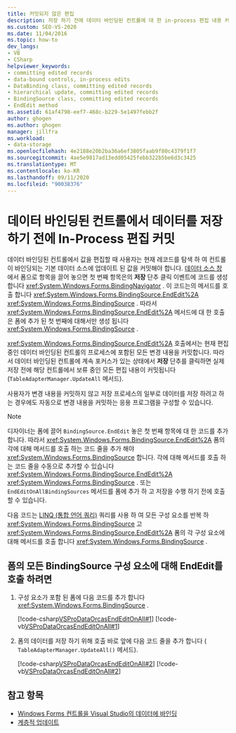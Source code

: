 ```yaml
---
title: 커밋되지 않은 편집
description: 저장 하기 전에 데이터 바인딩된 컨트롤에 대 한 in-process 편집 내용 커밋
ms.custom: SEO-VS-2020
ms.date: 11/04/2016
ms.topic: how-to
dev_langs:
- VB
- CSharp
helpviewer_keywords:
- committing edited records
- data-bound controls, in-process edits
- DataBinding class, committing edited records
- hierarchical update, committing edited records
- BindingSource class, committing edited records
- EndEdit method
ms.assetid: 61af4798-eef7-468c-b229-5e1497febb2f
author: ghogen
ms.author: ghogen
manager: jillfra
ms.workload:
- data-storage
ms.openlocfilehash: 4e2188e20b2ba36a6ef3805faab9f80c4379f1f7
ms.sourcegitcommit: 4ae5e9817ad13edd05425febb322b5be6d3c3425
ms.translationtype: MT
ms.contentlocale: ko-KR
ms.lasthandoff: 09/11/2020
ms.locfileid: "90038376"
---
```

# <a name="commit-in-process-edits-on-data-bound-controls-before-saving-data"></a>데이터 바인딩된 컨트롤에서 데이터를 저장하기 전에 In-Process 편집 커밋

데이터 바인딩된 컨트롤에서 값을 편집할 때 사용자는 현재 레코드를 탐색 하 여 컨트롤이 바인딩되는 기본 데이터 소스에 업데이트 된 값을 커밋해야 합니다. [데이터 소스 창](add-new-data-sources.md) 에서 폼으로 항목을 끌어 놓으면 첫 번째 항목은의 **저장** 단추 클릭 이벤트에 코드를 생성 합니다 <xref:System.Windows.Forms.BindingNavigator> . 이 코드는의 메서드를 호출 합니다 <xref:System.Windows.Forms.BindingSource.EndEdit%2A> <xref:System.Windows.Forms.BindingSource> . 따라서 <xref:System.Windows.Forms.BindingSource.EndEdit%2A> 메서드에 대 한 호출은 폼에 추가 된 첫 번째에 대해서만 생성 됩니다 <xref:System.Windows.Forms.BindingSource> .

<xref:System.Windows.Forms.BindingSource.EndEdit%2A> 호출에서는 현재 편집 중인 데이터 바인딩된 컨트롤의 프로세스에 포함된 모든 변경 내용을 커밋합니다. 따라서 데이터 바인딩된 컨트롤에 계속 포커스가 있는 상태에서 **저장** 단추를 클릭하면 실제 저장 전에 해당 컨트롤에서 보류 중인 모든 편집 내용이 커밋됩니다(`TableAdapterManager.UpdateAll` 메서드).

사용자가 변경 내용을 커밋하지 않고 저장 프로세스의 일부로 데이터를 저장 하려고 하는 경우에도 자동으로 변경 내용을 커밋하는 응용 프로그램을 구성할 수 있습니다.

> [!NOTE]
> 디자이너는 폼에 끌어 `BindingSource.EndEdit` 놓은 첫 번째 항목에 대 한 코드를 추가 합니다. 따라서 <xref:System.Windows.Forms.BindingSource.EndEdit%2A> 폼의 각에 대해 메서드를 호출 하는 코드 줄을 추가 해야 <xref:System.Windows.Forms.BindingSource> 합니다. 각에 대해 메서드를 호출 하는 코드 줄을 수동으로 추가할 수 있습니다 <xref:System.Windows.Forms.BindingSource.EndEdit%2A> <xref:System.Windows.Forms.BindingSource> . 또는 `EndEditOnAllBindingSources` 메서드를 폼에 추가 하 고 저장을 수행 하기 전에 호출할 수 있습니다.

다음 코드는 [LINQ (통합 언어 쿼리)](/dotnet/csharp/linq/) 쿼리를 사용 하 여 모든 구성 요소를 반복 하 <xref:System.Windows.Forms.BindingSource> 고 <xref:System.Windows.Forms.BindingSource.EndEdit%2A> 폼의 각 구성 요소에 대해 메서드를 호출 합니다 <xref:System.Windows.Forms.BindingSource> .

## <a name="to-call-endedit-for-all-bindingsource-components-on-a-form"></a>폼의 모든 BindingSource 구성 요소에 대해 EndEdit를 호출 하려면

1. 구성 요소가 포함 된 폼에 다음 코드를 추가 합니다 <xref:System.Windows.Forms.BindingSource> .

     [!code-csharp[VSProDataOrcasEndEditOnAll#1](../data-tools/codesnippet/CSharp/commit-in-process-edits-on-data-bound-controls-before-saving-data_1.cs)]
     [!code-vb[VSProDataOrcasEndEditOnAll#1](../data-tools/codesnippet/VisualBasic/commit-in-process-edits-on-data-bound-controls-before-saving-data_1.vb)]

2. 폼의 데이터를 저장 하기 위해 호출 바로 앞에 다음 코드 줄을 추가 합니다 ( `TableAdapterManager.UpdateAll()` 메서드).

     [!code-csharp[VSProDataOrcasEndEditOnAll#2](../data-tools/codesnippet/CSharp/commit-in-process-edits-on-data-bound-controls-before-saving-data_2.cs)]
     [!code-vb[VSProDataOrcasEndEditOnAll#2](../data-tools/codesnippet/VisualBasic/commit-in-process-edits-on-data-bound-controls-before-saving-data_2.vb)]

## <a name="see-also"></a>참고 항목

- [Windows Forms 컨트롤을 Visual Studio의 데이터에 바인딩](../data-tools/bind-windows-forms-controls-to-data-in-visual-studio.md)
- [계층적 업데이트](../data-tools/hierarchical-update.md)
